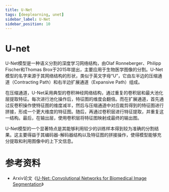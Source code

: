 ```yaml
---
title: U-Net
tags: [deeplearning, unet]
sidebar_label: U-Net
sidebar_position: 10
---
```


# U-net

U-Net模型是一种语义分割的深度学习网络结构，由Olaf Ronneberger、Philipp Fischer和Thomas Brox于2015年提出，主要应用于生物医学图像的分割。U-Net模型的名字来源于其网络结构的形状，类似于英文字母“U”，它由左半边的压缩通道（Contracting Path）和右半边扩展通道（Expansive Path）组成。

在压缩通道，U-Net采用典型的卷积神经网络结构，通过重复的卷积层和最大池化层提取特征。每次进行池化操作后，特征图的维度会翻倍。而在扩展通道，首先通过反卷积操作使特征图的维度减半，然后与压缩通道中对应裁剪得到的特征图进行拼接，形成一个更大维度的特征图。随后，再通过卷积层进行特征提取，并重复这一结构。最后，在输出层，使用卷积层将特征图映射成最终的输出图。

U-Net模型的一个显著特点是其能够利用较少的训练样本得到较为准确的分割结果。这主要得益于其编码器-解码器结构以及特征图的拼接操作，使得模型能够充分提取和利用图像中的上下文信息。

# 参考资料

* Arxiv论文《[U-Net: Convolutional Networks for Biomedical Image Segmentation](https://arxiv.org/abs/1505.04597)》